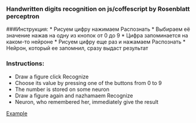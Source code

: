 <h3>Handwritten digits recognition on js/coffescript by Rosenblatt perceptron</h3>
###Инструкция:
* Рисуем цифру нажимаем Распознать
* Выбираем её значение нажав на одну из кнопок от 0 до 9
* Цифра запоминается на каком-то нейроне
* Рисуем цифру еще раз и нажамаем Распознать
* Нейрон, который ее запомнил, сразу выдаст результат

### Instructions:
* Draw a figure click Recognize
* Choose its value by pressing one of the buttons from 0 to 9
* The number is stored on some neuron
* Draw a figure again and nazhamaem Recognize
* Neuron, who remembered her, immediately give the result

[Example](http://d5ky.github.io/per "Example")
